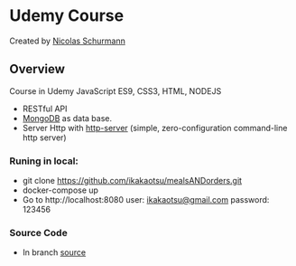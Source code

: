 # Udemy Course

Created by [Nicolas Schurmann](https://www.udemy.com/share/102XRmA0Edd11aRHo=/)

## Overview

Course in Udemy JavaScript ES9, CSS3, HTML, NODEJS

- RESTful API
- [MongoDB](https://www.mongodb.com) as data base.
- Server Http with [http-server](https://preview.npmjs.com/package/http-server/v/0.8.5) (simple, zero-configuration command-line http server)

### Runing in local:

- git clone https://github.com/ikakaotsu/mealsANDorders.git
- docker-compose up
- Go to http://localhost:8080 user: ikakaotsu@gmail.com password: 123456

### Source Code

- In branch [source](https://github.com/ikakaotsu/mealsANDorders/tree/source)
